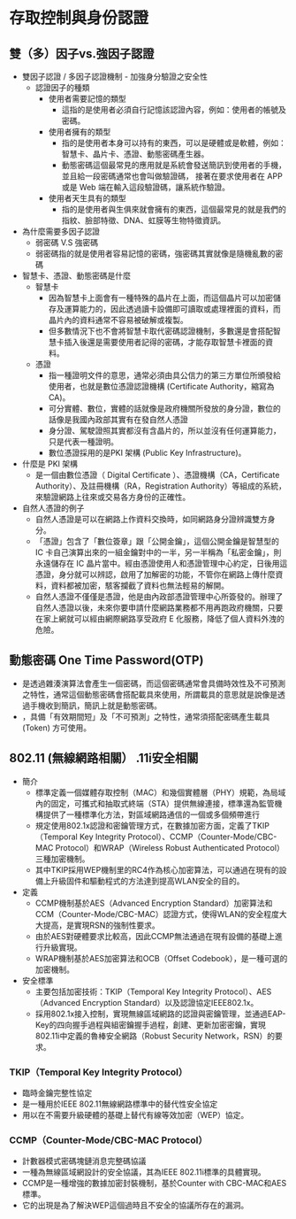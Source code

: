 # 存取控制與身份認證
## 雙（多）因子vs.強因子認證
- 雙因子認證 / 多因子認證機制 - 加強身分驗證之安全性
  - 認證因子的種類
    - 使用者需要記憶的類型
        - 這指的是使用者必須自行記憶該認證內容，例如：使用者的帳號及密碼。
    - 使用者擁有的類型
        - 指的是使用者本身可以持有的東西，可以是硬體或是軟體，例如：智慧卡、晶片卡、憑證、動態密碼產生器。
        - 動態密碼這個最常見的應用就是系統會發送簡訊到使用者的手機，並且給一段密碼通常也會叫做驗證碼，
          接著在要求使用者在 APP 或是 Web 端在輸入這段驗證碼，讓系統作驗證。
    - 使用者天生具有的類型
        - 指的是使用者與生俱來就會擁有的東西，這個最常見的就是我們的指紋、臉部特徵、DNA、虹膜等生物特徵資訊。
- 為什麼需要多因子認證
    - 弱密碼 V.S 強密碼
    - 弱密碼指的就是使用者容易記憶的密碼，強密碼其實就像是隨機亂數的密碼
- 智慧卡、憑證、動態密碼是什麼
    - 智慧卡
        -  因為智慧卡上面會有一種特殊的晶片在上面，而這個晶片可以加密儲存及運算能力的，因此透過讀卡設備即可讀取或處理裡面的資料，而晶片內的資料通常不容易被破解或複製。
        -  但多數情況下也不會將智慧卡取代密碼認證機制，多數還是會搭配智慧卡插入後還是需要使用者記得的密碼，才能存取智慧卡裡面的資料。
     - 憑證
        - 指一種證明文件的意思，通常必須由具公信力的第三方單位所頒發給使用者，也就是數位憑證認證機構 (Certificate Authority，縮寫為 CA)。
        - 可分實體、數位，實體的話就像是政府機關所發放的身分證，數位的話像是我國內政部其實有在發自然人憑證
        - 身分證、駕駛證照其實都沒有含晶片的，所以並沒有任何運算能力，只是代表一種證明。
        - 數位憑證採用的是PKI 架構 (Public Key Infrastructure)。
- 什麼是 PKI 架構
    - 是一個由數位憑證（ Digital Certificate ）、憑證機構（CA，Certificate Authority）、及註冊機構（RA，Registration Authority）等組成的系統，來驗證網路上往來或交易各方身份的正確性。
- 自然人憑證的例子
    - 自然人憑證是可以在網路上作資料交換時，如同網路身分證辨識雙方身分。
    - 「憑證」包含了「數位簽章」跟「公開金鑰」，這個公開金鑰是智慧型的 IC 卡自己演算出來的一組金鑰對中的一半，另一半稱為「私密金鑰」，則永遠儲存在 IC 晶片當中。經由憑證使用人和憑證管理中心約定，日後用這憑證，身分就可以辨認，啟用了加解密的功能，不管你在網路上傳什麼資料，資料都被加密，駭客攔截了資料也無法輕易的解開。
    - 自然人憑證不僅僅是憑證，他是由內政部憑證管理中心所簽發的。辦理了自然人憑證以後，未來你要申請什麼網路業務都不用再跑政府機關，只要在家上網就可以經由網際網路享受政府 E 化服務，降低了個人資料外洩的危險。

## 動態密碼 One Time Password(OTP)
- 是透過雜湊演算法會產生一個密碼，而這個密碼通常會具備時效性及不可預測之特性，通常這個動態密碼會搭配載具來使用，所謂載具的意思就是說像是透過手機收到簡訊，簡訊上就是動態密碼。
- ，具備「有效期間短」及「不可預測」之特性，通常須搭配密碼產生載具(Token) 方可使用。

## 802.11 (無線網路相關） .11i安全相關
- 簡介
  - 標準定義一個媒體存取控制（MAC）和幾個實體層（PHY）規範，為局域內的固定，可攜式和抽取式終端（STA）提供無線連接，標準還為監管機構提供了一種標準化方法，對區域網路通信的一個或多個頻帶進行
  - 規定使用802.1x認證和密鑰管理方式，在數據加密方面，定義了TKIP（Temporal Key Integrity Protocol）、CCMP（Counter-Mode/CBC-MAC Protocol）和WRAP（Wireless Robust Authenticated Protocol）三種加密機制。
  - 其中TKIP採用WEP機制里的RC4作為核心加密算法，可以通過在現有的設備上升級固件和驅動程式的方法達到提高WLAN安全的目的。
- 定義
  - CCMP機制基於AES（Advanced Encryption Standard）加密算法和CCM（Counter-Mode/CBC-MAC）認證方式，使得WLAN的安全程度大大提高，是實現RSN的強制性要求。
  - 由於AES對硬體要求比較高，因此CCMP無法通過在現有設備的基礎上進行升級實現。
  - WRAP機制基於AES加密算法和OCB（Offset Codebook），是一種可選的加密機制。
- 安全標準
  - 主要包括加密技術：TKIP（Temporal Key Integrity Protocol）、AES（Advanced Encryption Standard）以及認證協定IEEE802.1x。
  - 採用802.1x接入控制，實現無線區域網路的認證與密鑰管理，並通過EAP-Key的四向握手過程與組密鑰握手過程，創建、更新加密密鑰，實現802.11i中定義的魯棒安全網路（Robust Security Network，RSN）的要求。



### TKIP（Temporal Key Integrity Protocol）
- 臨時金鑰完整性協定
- 是一種用於IEEE 802.11無線網路標準中的替代性安全協定
- 用以在不需要升級硬體的基礎上替代有線等效加密（WEP）協定。
### CCMP（Counter-Mode/CBC-MAC Protocol）
- 計數器模式密碼塊鏈消息完整碼協議
- 一種為無線區域網設計的安全協議，其為IEEE 802.11i標準的具體實現。
- CCMP是一種增強的數據加密封裝機制，基於Counter with CBC-MAC和AES標準。
- 它的出現是為了解決WEP這個過時且不安全的協議所存在的漏洞。
